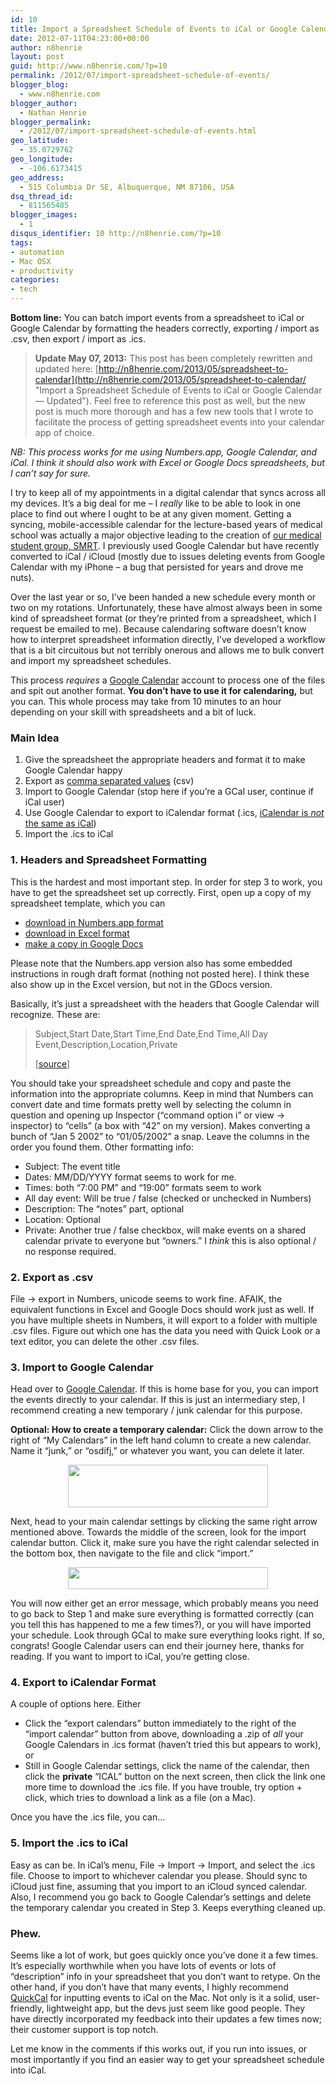 ```yaml
---
id: 10
title: Import a Spreadsheet Schedule of Events to iCal or Google Calendar
date: 2012-07-11T04:23:00+00:00
author: n8henrie
layout: post
guid: http://www.n8henrie.com/?p=10
permalink: /2012/07/import-spreadsheet-schedule-of-events/
blogger_blog:
  - www.n8henrie.com
blogger_author:
  - Nathan Henrie
blogger_permalink:
  - /2012/07/import-spreadsheet-schedule-of-events.html
geo_latitude:
  - 35.0729762
geo_longitude:
  - -106.6173415
geo_address:
  - 515 Columbia Dr SE, Albuquerque, NM 87106, USA
dsq_thread_id:
  - 811565485
blogger_images:
  - 1
disqus_identifier: 10 http://n8henrie.com/?p=10
tags:
- automation
- Mac OSX
- productivity
categories:
- tech
---
```

**Bottom line:** You can batch import events from a spreadsheet to iCal or Google Calendar by formatting the headers correctly, exporting / import as .csv, then export / import as .ics.

<!--more-->

> **Update May 07, 2013:** This post has been completely rewritten and updated here: [http://n8henrie.com/2013/05/spreadsheet-to-calendar](http://n8henrie.com/2013/05/spreadsheet-to-calendar/ "Import a Spreadsheet Schedule of Events to iCal or Google Calendar — Updated"). Feel free to reference this post as well, but the new post is much more thorough and has a few new tools that I wrote to facilitate the process of getting spreadsheet events into your calendar app of choice.

_NB: This process works for me using Numbers.app, Google Calendar, and iCal. I think it should also work with Excel or Google Docs spreadsheets, but I can’t say for sure._

I try to keep all of my appointments in a digital calendar that syncs across all my devices. It’s a big deal for me – I _really_ like to be able to look in one place to find out where I ought to be at any given moment. Getting a syncing, mobile-accessible calendar for the lecture-based years of medical school was actually a major objective leading to the creation of <a target="_blank" href="http://smrt.posterous.com" title="SMRT Blog">our medical student group, SMRT</a>. I previously used Google Calendar but have recently converted to iCal / iCloud (mostly due to issues deleting events from Google Calendar with my iPhone – a bug that persisted for years and drove me nuts).

Over the last year or so, I’ve been handed a new schedule every month or two on my rotations. Unfortunately, these have almost always been in some kind of spreadsheet format (or they’re printed from a spreadsheet, which I request be emailed to me). Because calendaring software doesn’t know how to interpret spreadsheet information directly, I’ve developed a workflow that is a bit circuitous but not terribly onerous and allows me to bulk convert and import my spreadsheet schedules.

This process _requires_ a <a target="_blank" href="https://accounts.google.com/ServiceLogin?service=cl&passive=1209600&continue=http://www.google.com/calendar/render&followup=http://www.google.com/calendar/render&scc=1">Google Calendar</a> account to process one of the files and spit out another format. **You don’t have to use it for calendaring,** but you can. This whole process may take from 10 minutes to an hour depending on your skill with spreadsheets and a bit of luck.

### Main Idea

  1. Give the spreadsheet the appropriate headers and format it to make Google Calendar happy
  2. Export as <a target="_blank" href="http://en.wikipedia.org/wiki/Comma_separated_values">comma separated values</a> (csv)
  3. Import to Google Calendar (stop here if you’re a GCal user, continue if iCal user)
  4. Use Google Calendar to export to iCalendar format (.ics, <a target="_blank" href="http://en.wikipedia.org/wiki/Icalendar">iCalendar is <em>not</em> the same as iCal</a>)
  5. Import the .ics to iCal

### 1. Headers and Spreadsheet Formatting

This is the hardest and most important step. In order for step 3 to work, you have to get the spreadsheet set up correctly. First, open up a copy of my spreadsheet template, which you can

  * <a target="_blank" href="http://cl.ly/131e3z420Y3v3P2N101G">download in Numbers.app format</a>
  * <a target="_blank" href="http://cl.ly/1R2f0g3l3v023v2G3I2S">download in Excel format</a>
  * <a target="_blank" href="https://docs.google.com/spreadsheets/d/1k0eJMoytqFNn6G2QS3cEo2Of350lKF6x3gbEvbfMnkA/copy">make a copy in Google Docs</a>

Please note that the Numbers.app version also has some embedded instructions in rough draft format (nothing not posted here). I think these also show up in the Excel version, but not in the GDocs version.

Basically, it’s just a spreadsheet with the headers that Google Calendar will recognize. These are:



> Subject,Start Date,Start Time,End Date,End Time,All Day Event,Description,Location,Private </p>
>
> [<a target="_blank" href="https://support.google.com/calendar/bin/answer.py?hl=en&answer=45656">source</a>]

You should take your spreadsheet schedule and copy and paste the information into the appropriate columns. Keep in mind that Numbers can convert date and time formats pretty well by selecting the column in question and opening up Inspector (“command option i” or view -> inspector) to “cells” (a box with “42” on my version). Makes converting a bunch of “Jan 5 2002” to “01/05/2002” a snap. Leave the columns in the order you found them. Other formatting info:

  * Subject: The event title
  * Dates: MM/DD/YYYY format seems to work for me.
  * Times: both “7:00 PM” and “19:00” formats seem to work
  * All day event: Will be true / false (checked or unchecked in Numbers)
  * Description: The “notes” part, optional
  * Location: Optional
  * Private: Another true / false checkbox, will make events on a shared calendar private to everyone but “owners.” I _think_ this is also optional / no response required.

### 2. Export as .csv

File -> export in Numbers, unicode seems to work fine. AFAIK, the equivalent functions in Excel and Google Docs should work just as well. If you have multiple sheets in Numbers, it will export to a folder with multiple .csv files. Figure out which one has the data you need with Quick Look or a text editor, you can delete the other .csv files.

### 3. Import to Google Calendar

Head over to <a target="_blank" href="https://accounts.google.com/ServiceLogin?service=cl&passive=1209600&continue=http://www.google.com/calendar/render&followup=http://www.google.com/calendar/render&scc=1">Google Calendar</a>. If this is home base for you, you can import the events directly to your calendar. If this is just an intermediary step, I recommend creating a new temporary / junk calendar for this purpose.

**Optional: How to create a temporary calendar:** Click the down arrow to the right of “My Calendars” in the left hand column to create a new calendar. Name it “junk,” or “osdifj,” or whatever you want, you can delete it later.

<div style="clear: both; text-align: center;">
  <a href="{{ site.url }}/uploads/2012/08/ScreenShot2012-07-10at9.51.48PM1.jpg" style="margin-left: 1em; margin-right: 1em;"><img border="0" height="68" src="{{ site.url }}/uploads/2012/07/ScreenShot2012-07-10at9.51.48PM.jpg" width="320" /></a>
</div>

Next, head to your main calendar settings by clicking the same right arrow mentioned above. Towards the middle of the screen, look for the import calendar button. Click it, make sure you have the right calendar selected in the bottom box, then navigate to the file and click “import.”

<div style="clear: both; text-align: center;">
  <a href="{{ site.url }}/uploads/2012/08/ScreenShot2012-07-10at9.56.48PM1.jpg" style="margin-left: 1em; margin-right: 1em;"><img border="0" height="35" src="{{ site.url }}/uploads/2012/07/ScreenShot2012-07-10at9.56.48PM.jpg" width="320" /></a>
</div>

You will now either get an error message, which probably means you need to go back to Step 1 and make sure everything is formatted correctly (can you tell this has happened to me a few times?), or you will have imported your schedule. Look through GCal to make sure everything looks right. If so, congrats! Google Calendar users can end their journey here, thanks for reading. If you want to import to iCal, you’re getting close.

### 4. Export to iCalendar Format

A couple of options here. Either

  * Click the “export calendars” button immediately to the right of the “import calendar” button from above, downloading a .zip of _all_ your Google Calendars in .ics format (haven’t tried this but appears to work), or
  * Still in Google Calendar settings, click the name of the calendar, then click the **private** “ICAL” button on the next screen, then click the link one more time to download the .ics file. If you have trouble, try option + click, which tries to download a link as a file (on a Mac).

Once you have the .ics file, you can…

### 5. Import the .ics to iCal

Easy as can be. In iCal’s menu, File -> Import -> Import, and select the .ics file. Choose to import to whichever calendar you please. Should sync to iCloud just fine, assuming that you import to an iCloud synced calendar. Also, I recommend you go back to Google Calendar’s settings and delete the temporary calendar you created in Step 3. Keeps everything cleaned up.

### Phew.

Seems like a lot of work, but goes quickly once you’ve done it a few times. It’s especially worthwhile when you have lots of events or lots of “description” info in your spreadsheet that you don’t want to retype. On the other hand, if you don’t have that many events, I highly recommend <a target="_blank" href="http://quickcalapp.com/">QuickCal</a> for inputting events to iCal on the Mac. Not only is it a solid, user-friendly, lightweight app, but the devs just seem like good people. They have directly incorporated my feedback into their updates a few times now; their customer support is top notch.

Let me know in the comments if this works out, if you run into issues, or most importantly if you find an easier way to get your spreadsheet schedule into iCal.

<div>
</div>
